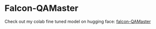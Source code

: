 # Falcon-QAMaster
Check out my colab fine tuned model on hugging face:
[falcon-QAMaster](https://huggingface.co/avnishkr/falcon-QAMaster)
